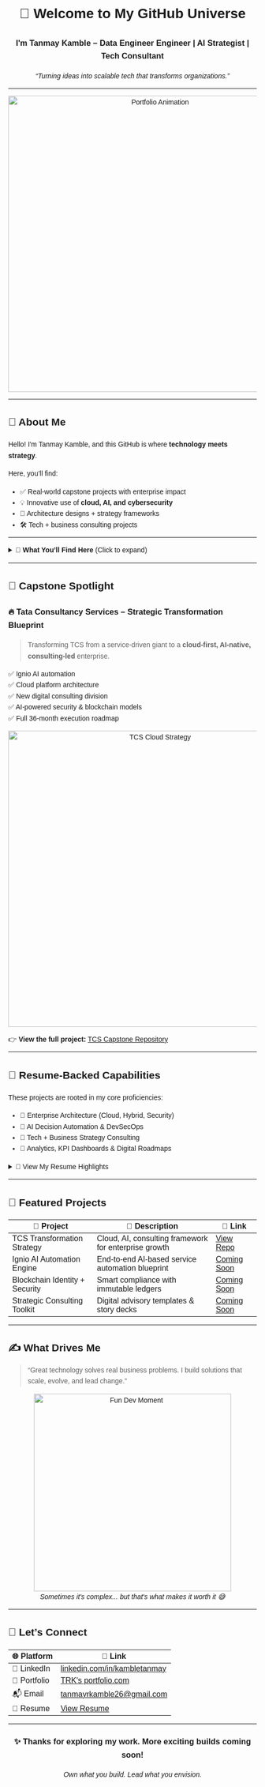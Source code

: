 <!-- Load Poppins font -->
<link href="https://fonts.googleapis.com/css2?family=Poppins&display=swap" rel="stylesheet">
<div style="font-family: 'Poppins', sans-serif; line-height: 1.6;">

<h1 align="center">🚀 Welcome to My GitHub Universe</h1>
<h3 align="center">I'm <strong>Tanmay Kamble</strong> – Data Engineer Engineer | AI Strategist | Tech Consultant</h3>
<p align="center"><i>“Turning ideas into scalable tech that transforms organizations.”</i></p>

---

<p align="center">
  <img src="https://cdn.dribbble.com/userupload/23732964/file/original-52e3645d2c0899d32a1862b5a12d818e.gif" alt="Portfolio Animation" width="600"/>
</p>

---

## 📌 About Me

Hello! I'm Tanmay Kamble, and this GitHub is where **technology meets strategy**.

Here, you’ll find:
- ✅ Real-world capstone projects with enterprise impact
- 💡 Innovative use of **cloud, AI, and cybersecurity**
- 🧭 Architecture designs + strategy frameworks
- 🛠️ Tech + business consulting projects

---

<details>
<summary>🎯 <strong>What You’ll Find Here</strong> (Click to expand)</summary>

### 💼 Professional Projects
| Category                    | Highlights                                                                 |
|----------------------------|---------------------------------------------------------------------------|
| ☁️ Cloud & DevOps          | Hybrid cloud models, DevSecOps flows, infrastructure audits               |
| 🤖 AI & Automation         | Ignio-powered process automation, AI-based compliance bots                |
| 🔐 Cybersecurity & Blockchain | Zero-trust security, identity mgmt, blockchain-enabled audit trails       |
| 📈 Strategic Consulting     | Digital advisory decks, transformation roadmaps, SWOT/PESTELI analysis    |
| 📊 Dashboards & BI         | KPI analytics, data visualization, tech adoption metrics                  |

</details>

---

## 📘 Capstone Spotlight

### 🔥 Tata Consultancy Services – Strategic Transformation Blueprint

> Transforming TCS from a service-driven giant to a **cloud-first, AI-native, consulting-led** enterprise.  

✅ Ignio AI automation  
✅ Cloud platform architecture  
✅ New digital consulting division  
✅ AI-powered security & blockchain models  
✅ Full 36-month execution roadmap

<p align="center">
  <img src="https://odidor.co/assets/img/services/Enterprisesolutions/cloud.gif" alt="TCS Cloud Strategy" width="600"/>
</p>

👉 **View the full project:** [TCS Capstone Repository](#)

---

## 🧾 Resume-Backed Capabilities

These projects are rooted in my core proficiencies:

- 🔧 Enterprise Architecture (Cloud, Hybrid, Security)
- 🧠 AI Decision Automation & DevSecOps
- 💬 Tech + Business Strategy Consulting
- 🧮 Analytics, KPI Dashboards & Digital Roadmaps

<details>
<summary>📄 View My Resume Highlights</summary>

**Role**: Technology Strategist / Cloud Engineer  
**Focus**: Cloud Systems • AI Architecture • Consulting Practice Development  
**Certifications**: (e.g., AWS, Azure, Google Cloud – insert if available)  
**Key Tools**: Git, Kubernetes, Terraform, Python, Power BI, Figma  

</details>

---

## 📂 Featured Projects

| 🚀 Project                              | 💬 Description                                         | 🔗 Link               |
|----------------------------------------|--------------------------------------------------------|-----------------------|
| TCS Transformation Strategy            | Cloud, AI, consulting framework for enterprise growth  | [View Repo](#)        |
| Ignio AI Automation Engine             | End-to-end AI-based service automation blueprint       | [Coming Soon](#)      |
| Blockchain Identity + Security         | Smart compliance with immutable ledgers                | [Coming Soon](#)      |
| Strategic Consulting Toolkit           | Digital advisory templates & story decks               | [Coming Soon](#)      |

---

## ✍️ What Drives Me

> “Great technology solves real business problems. I build solutions that scale, evolve, and lead change.”

<p align="center">
  <img src="https://media.tenor.com/GopcJIF_Y98AAAAM/lost-kermit.gif" alt="Fun Dev Moment" width="400"/>
  <br><i>Sometimes it's complex... but that's what makes it worth it 😅</i>
</p>

---

## 🔗 Let’s Connect

| 🌐 Platform    | 📍 Link                              |
|---------------|--------------------------------------|
| 🧳 LinkedIn    | [linkedin.com/in/kambletanmay](https://linkedin.com) |
| 🧠 Portfolio   | [TRK's portfolio.com](https://trk.framer.website/)   |
| 📬 Email       | tanmayrkamble26@gmail.com               |
| 📄 Resume      | [View Resume](https://drive.google.com/file/d/1O0Pt4Hjem1efl7hxJpDBSGhjdQI6ykLj/view) |

---

<h3 align="center">✨ Thanks for exploring my work. More exciting builds coming soon!</h3>
<p align="center"><i>Own what you build. Lead what you envision.</i></p>

</div>
